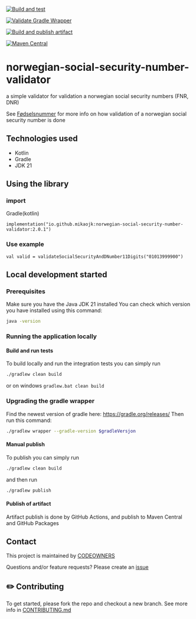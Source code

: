 [![Build and test](https://github.com/MikAoJk/norwegian-social-security-number-validator/actions/workflows/build-and-test.yml/badge.svg?branch=main)](https://github.com/MikAoJk/norwegian-social-security-number-validator/actions/workflows/build-and-test.yml)

[![Validate Gradle Wrapper](https://github.com/MikAoJk/norwegian-social-security-number-validator/actions/workflows/gradle-wrapper-validation.yml/badge.svg?branch=main)](https://github.com/MikAoJk/norwegian-social-security-number-validator/actions/workflows/gradle-wrapper-validation.yml)

[![Build and publish artifact](https://github.com/MikAoJk/norwegian-social-security-number-validator/actions/workflows/build-release.yml/badge.svg?branch=main)](https://github.com/MikAoJk/norwegian-social-security-number-validator/actions/workflows/build-release.yml)

[![Maven Central](https://maven-badges.herokuapp.com/maven-central/io.github.mikaojk/norwegian-social-security-number-validator/badge.svg)](https://maven-badges.herokuapp.com/maven-central/io.github.mikaojk/norwegian-social-security-number-validator/)

# norwegian-social-security-number-validator
a simple validator for validation a norwegian social security numbers (FNR, DNR)

See [Fødselsnummer](https://no.wikipedia.org/wiki/F%C3%B8dselsnummer#Oppbygning)
for more info on how validation of a norwegian social security number is done

## Technologies used
* Kotlin
* Gradle
* JDK 21

## Using the library 
### import
Gradle(kotlin)
```
implementation("io.github.mikaojk:norwegian-social-security-number-validator:2.0.1")
```

### Use example
```
val valid = validateSocialSecurityAndDNumber11Digits("01013999900")
```

## Local development started

### Prerequisites
Make sure you have the Java JDK 21 installed
You can check which version you have installed using this command:
``` bash
java -version
 ```

### Running the application locally

#### Build and run tests
To build locally and run the integration tests you can simply run
``` bash
./gradlew clean build
 ```
or on windows
`gradlew.bat clean build`

### Upgrading the gradle wrapper
Find the newest version of gradle here: https://gradle.org/releases/ Then run this command:

``` bash
./gradlew wrapper --gradle-version $gradleVersjon
```

#### Manual publish
To publish you can simply run
``` bash
./gradlew clean build
```
and then run
``` bash
./gradlew publish
```

#### Publish of artifact
Artifact publish is done by GitHub Actions,
and publish to Maven Central and GitHub Packages

## Contact

This project is maintained by [CODEOWNERS](CODEOWNERS)

Questions and/or feature requests?
Please create an [issue](https://github.com/MikAoJk/norwegian-social-security-number-validator/issues)

## ✏️ Contributing

To get started, please fork the repo and checkout a new branch.
See more info in [CONTRIBUTING.md](CONTRIBUTING.md)
